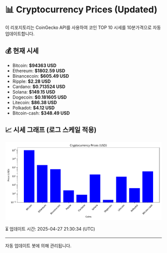 
# 📊 Cryptocurrency Prices (Updated)

이 리포지토리는 CoinGecko API를 사용하여 코인 TOP 10 시세를 10분가격으로 자동 업데이트합니다.

## 💰 현재 시세
- Bitcoin: **$94363 USD**
- Ethereum: **$1802.59 USD**
- Binancecoin: **$605.49 USD**
- Ripple: **$2.28 USD**
- Cardano: **$0.713524 USD**
- Solana: **$149.15 USD**
- Dogecoin: **$0.181605 USD**
- Litecoin: **$86.38 USD**
- Polkadot: **$4.12 USD**
- Bitcoin-cash: **$348.49 USD**

## 📈 시세 그래프 (로그 스케일 적용)
![Crypto Prices](crypto_prices.png)

⏳ 업데이트 시간: 2025-04-27 21:30:34 (UTC)

---
자동 업데이트 봇에 의해 관리됩니다.
